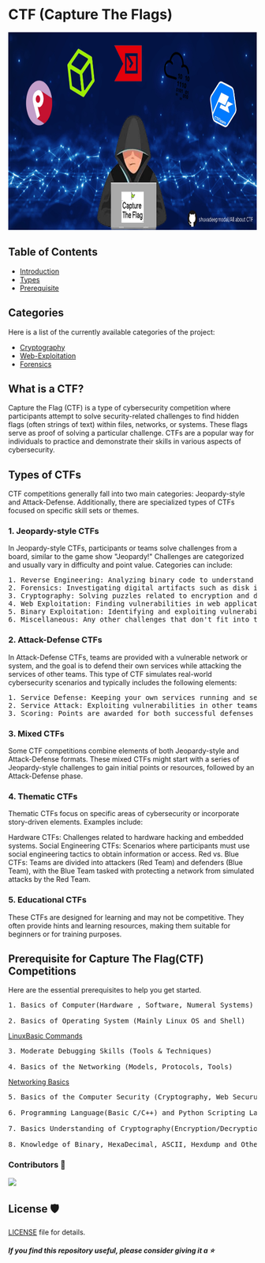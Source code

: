 # CTF (Capture The Flags)

<img src = "assests/images/readme.png" height ="400"  width ="1000">

## Table of Contents


- [Introduction ](#what-is-a-ctf)<br>
- [Types](#types-of-ctfs)<br>
- [ Prerequisite](#prerequisite-for-capture-the-flagctf-competitions)<br>

## Categories

Here is a list of the currently available categories of the project:<br>
- [Cryptography](https://github.com/shuvadeepmondal/All-about-CTF/blob/main/Cryptography)
- [Web-Exploitation](https://github.com/shuvadeepmondal/All-about-CTF/blob/main/Web-Exploitation)
- [Forensics](https://github.com/shuvadeepmondal/All-about-CTF/blob/main/Forensics)

## What is a CTF?   

Capture the Flag (CTF) is a type of cybersecurity competition where participants attempt to solve security-related challenges to find hidden flags (often strings of text) within files, networks, or systems. These flags serve as proof of solving a particular challenge. CTFs are a popular way for individuals to practice and demonstrate their skills in various aspects of cybersecurity.

## Types of CTFs

CTF competitions generally fall into two main categories: Jeopardy-style and Attack-Defense. Additionally, there are specialized types of CTFs focused on specific skill sets or themes.

### 1. Jeopardy-style CTFs

In Jeopardy-style CTFs, participants or teams solve challenges from a board, similar to the game show "Jeopardy!" Challenges are categorized and usually vary in difficulty and point value. Categories can include:
<pre>
1. Reverse Engineering: Analyzing binary code to understand its functionality and find hidden information.
2. Forensics: Investigating digital artifacts such as disk images, memory dumps, and network captures to extract hidden data.
3. Cryptography: Solving puzzles related to encryption and decryption.
4. Web Exploitation: Finding vulnerabilities in web applications and exploiting them to retrieve flags.
5. Binary Exploitation: Identifying and exploiting vulnerabilities in compiled binaries.
6. Miscellaneous: Any other challenges that don't fit into the above categories, often creative or humorous in nature.
</pre>
### 2. Attack-Defense CTFs

In Attack-Defense CTFs, teams are provided with a vulnerable network or system, and the goal is to defend their own services while attacking the services of other teams. This type of CTF simulates real-world cybersecurity scenarios and typically includes the following elements:
<pre>
1. Service Defense: Keeping your own services running and secure against attacks.
2. Service Attack: Exploiting vulnerabilities in other teams' services to capture flags.
3. Scoring: Points are awarded for both successful defenses and attacks.
</pre>
### 3. Mixed CTFs

Some CTF competitions combine elements of both Jeopardy-style and Attack-Defense formats. These mixed CTFs might start with a series of Jeopardy-style challenges to gain initial points or resources, followed by an Attack-Defense phase.

### 4. Thematic CTFs

Thematic CTFs focus on specific areas of cybersecurity or incorporate story-driven elements. Examples include:

Hardware CTFs: Challenges related to hardware hacking and embedded systems.
Social Engineering CTFs: Scenarios where participants must use social engineering tactics to obtain information or access.
Red vs. Blue CTFs: Teams are divided into attackers (Red Team) and defenders (Blue Team), with the Blue Team tasked with protecting a network from simulated attacks by the Red Team.

### 5. Educational CTFs

These CTFs are designed for learning and may not be competitive. They often provide hints and learning resources, making them suitable for beginners or for training purposes.


## Prerequisite for Capture The Flag(CTF) Competitions

Here are the essential prerequisites to help you get started.
<pre>
1. Basics of Computer(Hardware , Software, Numeral Systems)

2. Basics of Operating System (Mainly Linux OS and Shell)
</pre>  
  [LinuxBasic Commands](https://blog.g0tmi1k.com/2011/08/basic-linux-privilege-escalation)
<pre>
3. Moderate Debugging Skills (Tools & Techniques)

4. Basics of the Networking (Models, Protocols, Tools)
</pre>
  [Networking Basics](https://www.cisco.com/c/en_in/solutions/small-business/resource-center/networking/networking-basics.html)
<pre>
5. Basics of the Computer Security (Cryptography, Web Securuty, Forensics)
   
6. Programming Language(Basic C/C++) and Python Scripting Language.
 
7. Basics Understanding of Cryptography(Encryption/Decryption).
 
8. Knowledge of Binary, HexaDecimal, ASCII, Hexdump and Others Representation of Computer Data.
</pre>

















 ### Contributors 🤝
<a href="https://github.com/shuvadeepmondal/All-About-CTF/graphs/contributors">
  <img src="https://contrib.rocks/image?repo=shuvadeepmondal/All-About-CTF" />
</a>


## License 🛡️

[LICENSE](https://github.com/shuvadeepmondal/All-about-CTF/blob/main/LICENSE) file for details.
<br>

##### If you find this repository useful, please consider giving it a ⭐️


